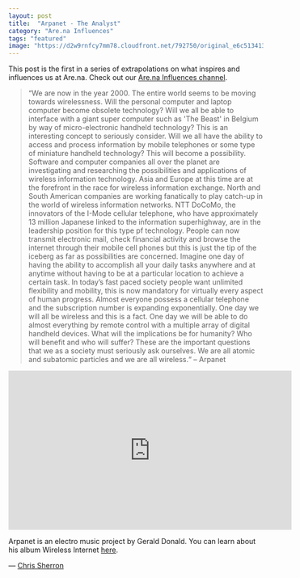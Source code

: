 ```yaml
---
layout: post
title:  "Arpanet - The Analyst"
category: "Are.na Influences"
tags: "featured"
image: "https://d2w9rnfcy7mm78.cloudfront.net/792750/original_e6c513413db3cccf4efbffa948c0e684.jpg"
---
```


This post is the first in a series of extrapolations on what inspires and influences us at Are.na. Check out our [Are.na Influences channel](https://www.are.na/charles-broskoski/arena-influences).

>“We are now in the year 2000. The entire world seems to be moving towards wirelessness. Will the personal computer and laptop computer become obsolete technology? Will we all be able to interface with a giant super computer such as 'The Beast' in Belgium by way of micro-electronic handheld technology? This is an interesting concept to seriously consider. Will we all have the ability to access and process information by mobile telephones or some type of miniature handheld technology? This will become a possibility. Software and computer companies all over the planet are investigating and researching the possibilities and applications of wireless information technology. Asia and Europe at this time are at the forefront in the race for wireless information exchange. North and South American companies are working fanatically to play catch-up in the world of wireless information networks. NTT DoCoMo, the innovators of the I-Mode cellular telephone, who have approximately 13 million Japanese linked to the information superhighway, are in the leadership position for this type pf technology. People can now transmit electronic mail, check financial activity and browse the internet through their mobile cell phones but this is just the tip of the iceberg as far as possibilities are concerned. Imagine one day of having the ability to accomplish all your daily tasks anywhere and at anytime without having to be at a particular location to achieve a certain task. In today’s fast paced society people want unlimited flexibility and mobility, this is now mandatory for virtually every aspect of human progress. Almost everyone possess a cellular telephone and the subscription number is expanding exponentially. One day we will all be wireless and this is a fact. One day we will be able to do almost everything by remote control with a multiple array of digital handheld devices. What will the implications be for humanity? Who will benefit and who will suffer? These are the important questions that we as a society must seriously ask ourselves. We are all atomic and subatomic particles and we are all wireless.“
> – Arpanet

<iframe width="560" height="315" src="https://www.youtube.com/embed/kknkpcmH4N4" frameborder="0" allowfullscreen></iframe>

Arpanet is an electro music project by Gerald Donald. You can learn about his album Wireless Internet [here](https://www.are.na/chris-sherron/arpanet-wireless-internet-references). 

— [Chris Sherron](https://www.are.na/chris-sherron)
